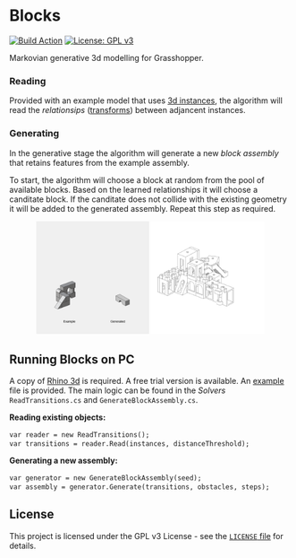 # Blocks

[![Build Action](https://github.com/AlasdairMott/Blocks/actions/workflows/grasshopper-build.yml/badge.svg)](https://github.com/AlasdairMott/Blocks/actions/workflows/grasshopper-build.yml) [![License: GPL v3](https://img.shields.io/badge/License-GPL%20v3-blue.svg)](https://www.gnu.org/licenses/gpl-3.0)

Markovian generative 3d modelling for Grasshopper.

### Reading

Provided with an example model that uses [3d instances](https://en.wikipedia.org/wiki/Geometry_instancing), the algorithm will read the *relationsips* ([transforms](https://en.wikipedia.org/wiki/Transformation_matrix)) between adjancent instances.

### Generating

In the generative stage the algorithm will generate a new *block assembly* that retains features from the example assembly.

To start, the algorithm will choose a block at random from the pool of available blocks. Based on the learned relationships it will choose a canditate block. If the canditate does not collide with the existing geometry it will be added to the generated assembly. Repeat this step as required.

<div align="center">

<img src="documentation/example-1.gif" width=40%/>

<img src="documentation/example-2.gif" width=40%/>

</div>

## Running Blocks on PC

A copy of [Rhino 3d](https://www.rhino3d.com/) is required. A free trial version is available. An [example](https://github.com/AlasdairMott/Blocks/tree/develop/examples) file is provided. The main logic can be found in the *Solvers* `ReadTransitions.cs` and `GenerateBlockAssembly.cs`.

**Reading existing objects:**
```
var reader = new ReadTransitions();
var transitions = reader.Read(instances, distanceThreshold);
```

**Generating a new assembly:**
```
var generator = new GenerateBlockAssembly(seed);
var assembly = generator.Generate(transitions, obstacles, steps);
```

## License

This project is licensed under the GPL v3 License - see the [`LICENSE` file](https://github.com/AlasdairMott/Blocks/blob/develop/.github/LICENSE) for details.
